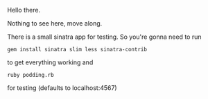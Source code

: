 Hello there.

Nothing to see here, move along.

There is a small sinatra app for testing. So you're gonna need to run

	gem install sinatra slim less sinatra-contrib

to get everything working and
	
	ruby podding.rb

for testing (defaults to localhost:4567)